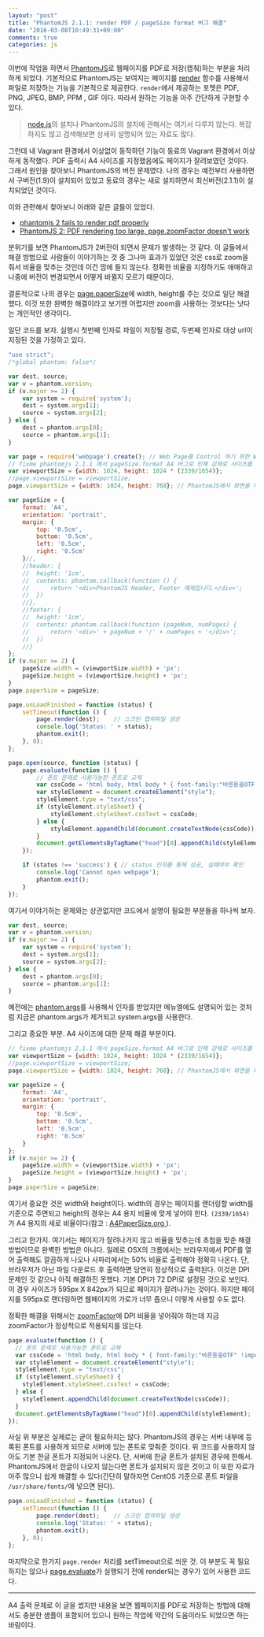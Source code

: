 ```yaml
---
layout: "post"
title: "PhantomJS 2.1.1: render PDF / pageSize format 버그 해결"
date: "2016-03-08T10:49:31+09:00"
comments: true
categories: js
---
```

이번에 작업을 하면서 [PhantomJS](http://phantomjs.org/)로 웹페이지를 PDF로 저장(캡춰)하는 부분을 처리하게 되었다. 기본적으로 PhantomJS는 보여지는 페이지를 [render](http://phantomjs.org/api/webpage/method/render.html) 함수를 사용해서 파일로 저장하는 기능을 기본적으로 제공한다. `render`에서 제공하는 포멧은 PDF, PNG, JPEG, BMP, PPM
, GIF 이다. 따라서 원하는 기능을 아주 간단하게 구현할 수 있다.

> [node.js](https://nodejs.org/ko/)의 설치나 PhantomJS의 설치에 관해서는 여기서 다루지 않는다. 복잡하지도 않고 검색해보면 상세히 설명되어 있는 자료도 많다.

그런데 내 Vagrant 환경에서 이상없이 동작하던 기능이 동료의 Vagrant 환경에서 이상하게 동작했다. PDF 출력시 A4 사이즈를 지정했음에도 페이지가 잘려보였던 것이다. 그래서 원인을 찾아보니 PhantomJS의 버전 문제였다. 나의 경우는 예전부터 사용하면서 구버전(1.9)이 설치되어 있었고 동료의 경우는 새로 설치하면서 최신버전(2.1.1)이 설치되었던 것이다.

이와 관련해서 찾아보니 아래와 같은 글들이 있었다.

* [phantomjs 2 fails to render pdf properly](https://github.com/ariya/phantomjs/issues/12936)
* [PhantomJS 2: PDF rendering too large, page.zoomFactor doesn't work](https://github.com/ariya/phantomjs/issues/12685)

분위기를 보면 PhantomJS가 2버전이 되면서 문제가 발생하는 것 같다. 이 글들에서 해결 방법으로 사람들이 이야기하는 것 중 그나마 효과가 있었던 것은 css로 zoom을 줘서 비율을 맞추는 것인데 이건 맘에 들지 않는다. 정확한 비율을 지정하기도 애매하고 나중에 버전이 변경되면서 어떻게 바뀔지 모르기 때문이다.

결론적으로 나의 경우는 [page.paperSize](http://phantomjs.org/api/webpage/property/paper-size.html)에 width, height를 주는 것으로 일단 해결했다. 이것 또한 완벽한 해결이라고 보기엔 어렵지만 zoom을 사용하는 것보다는 낫다는 개인적인 생각이다.

일단 코드를 보자. 실행시 첫번째 인자로 파일이 저장될 경로, 두번째 인자로 대상 url이 지정된 것을 가정하고 있다.

```javascript
"use strict";
/*global phantom: false*/

var dest, source;
var v = phantom.version;
if (v.major >= 2) {
	var system = require('system');
	dest = system.args[1];
	source = system.args[2];
} else {
	dest = phantom.args[0];
	source = phantom.args[1];
}

var page = require('webpage').create();	// Web Page를 Control 하기 위한 Web Page Module 객체 생성
// fixme phantomjs 2.1.1 에서 pageSize.format A4 버그로 인해 강제로 사이즈를 지정함
var viewportSize = {width: 1024, height: 1024 * (2339/1654)};
//page.viewportSize = viewportSize;
page.viewportSize = {width: 1024, height: 768};	// PhantomJS에서 화면을 어떤 사이즈로 출력할 것인지에 대한 값 : 미디어 쿼리도 동작

var pageSize = {
	format: 'A4',
	orientation: 'portrait',
	margin: {
		top: '0.5cm',
		bottom: '0.5cm',
		left: '0.5cm',
		right: '0.5cm'
	}//,
	//header: {
	//	height: '1cm',
	//	contents: phantom.callback(function () {
	//		return '<div>PhantomJS Header, Footer 예제입니다.</div>';
	//	})
	//},
	//footer: {
	//	height: '1cm',
	//	contents: phantom.callback(function (pageNum, numPages) {
	//		return '<div>' + pageNum + '/' + numPages + '</div>';
	//	})
	//}
};
if (v.major >= 2) {
	pageSize.width = (viewportSize.width) + 'px';
	pageSize.height = (viewportSize.height) + 'px';
}
page.paperSize = pageSize;

page.onLoadFinished = function (status) {
	setTimeout(function () {
		page.render(dest);    // 스크린 캡쳐파일 생성
		console.log('Status: ' + status);
		phantom.exit();
	}, 0);
};

page.open(source, function (status) {
	page.evaluate(function () {
		// 폰트 문제로 사용가능한 폰트로 교체
		var cssCode = 'html body, html body * { font-family:"바른돋움OTF" !important; }';// html { zoom: 1; }
		var styleElement = document.createElement("style");
		styleElement.type = "text/css";
		if (styleElement.styleSheet) {
			styleElement.styleSheet.cssText = cssCode;
		} else {
			styleElement.appendChild(document.createTextNode(cssCode));
		}
		document.getElementsByTagName("head")[0].appendChild(styleElement);
	});

	if (status !== 'success') {	// status 인자를 통해 성공, 실패여부 확인
		console.log('Cannot open webpage');
		phantom.exit();
	}
});
```

여기서 이야기하는 문제와는 상관없지만 코드에서 설명이 필요한 부분들을 하나씩 보자.

```javascript
var dest, source;
var v = phantom.version;
if (v.major >= 2) {
	var system = require('system');
	dest = system.args[1];
	source = system.args[2];
} else {
	dest = phantom.args[0];
	source = phantom.args[1];
}
```

예전에는 [phantom.args](http://phantomjs.org/api/phantom/property/args.html)를 사용해서 인자를 받았지만 메뉴엘에도 설명되어 있는 것처럼 지금은 phantom.args가 제거되고 system.args을 사용한다.

그리고 중요한 부분. A4 사이즈에 대한 문제 해결 부분이다.

```javascript
// fixme phantomjs 2.1.1 에서 pageSize.format A4 버그로 인해 강제로 사이즈를 지정함
var viewportSize = {width: 1024, height: 1024 * (2339/1654)};
//page.viewportSize = viewportSize;
page.viewportSize = {width: 1024, height: 768};	// PhantomJS에서 화면을 어떤 사이즈로 출력할 것인지에 대한 값 : 미디어 쿼리도 동작

var pageSize = {
	format: 'A4',
	orientation: 'portrait',
	margin: {
		top: '0.5cm',
		bottom: '0.5cm',
		left: '0.5cm',
		right: '0.5cm'
	}
};
if (v.major >= 2) {
	pageSize.width = (viewportSize.width) + 'px';
	pageSize.height = (viewportSize.height) + 'px';
}
page.paperSize = pageSize;
```

여기서 중요한 것은 width와 height이다. width의 경우는 페이지를 랜더링할 width를 기준으로 주면되고 height의 경우는 A4 용지 비율에 맞게 넣어야 한다. `(2339/1654)`가 A4 용지의 세로 비율이다(참고 : [A4PaperSize.org
](http://www.a4papersize.org/a4-paper-size-in-pixels.php)).

그리고 한가지. 여기서는 페이지가 잘려나가지 않고 비율을 맞추는데 초첨을 맞춘 해결 방법이므로 완벽한 방법은 아니다. 일례로 OSX의 크롬에서는 브라우저에서 PDF를 열어 출력해도 깔끔하게 나오나 사파리에서는 50% 비율로 출력해야 정확히 나온다. 단, 브라우저가 아닌 파일 다운로드 후 출력하면 당연히 정상적으로 출력된다.
이것은 DPI 문제인 것 같으나 아직 해결하진 못했다. 기본 DPI가 72 DPI로 설정된 것으로 보인다. 이 경우 사이즈가 595px X 842px가 되므로 페이지가 잘려나가는 것이다. 하지만 페이지를 595px로 랜더링하면 웹페이지의 가로가 너무 좁으니 이렇게 사용할 수도 없다.

정확한 해결을 위해서는 [zoomFactor](http://phantomjs.org/api/webpage/property/zoom-factor.html)에 DPI 비율을 넣어줘야 하는데 지금 zoomFactor가 정상적으로 적용되지를 않는다.

```javascript
page.evaluate(function () {
  // 폰트 문제로 사용가능한 폰트로 교체
  var cssCode = 'html body, html body * { font-family:"바른돋움OTF" !important; }';// html { zoom: 1; }
  var styleElement = document.createElement("style");
  styleElement.type = "text/css";
  if (styleElement.styleSheet) {
    styleElement.styleSheet.cssText = cssCode;
  } else {
    styleElement.appendChild(document.createTextNode(cssCode));
  }
  document.getElementsByTagName("head")[0].appendChild(styleElement);
});
```

사실 위 부분은 실제로는 굳이 필요하지는 않다. PhantomJS의 경우는 서버 내부에 등록된 폰트를 사용하게 되므로 서버에 있는 폰트로 맞춰준 것이다. 위 코드를 사용하지 않아도 기본 한글 폰트가 지정되어 나온다. 단, 서버에 한글 폰트가 설치된 경우에 한해서. PhantomJS에서 한글이 나오지 않는다면 폰트가 설치되지 않은 것이고 이 또한 자료가 아주 많으니 쉽게 해결할 수 있다(간단히 말하자면 CentOS 기준으로 폰트 파일을 `/usr/share/fonts/`에 넣으면 된다).

```javascript
page.onLoadFinished = function (status) {
	setTimeout(function () {
		page.render(dest);    // 스크린 캡쳐파일 생성
		console.log('Status: ' + status);
		phantom.exit();
	}, 0);
};
```

마지막으로 한가지 `page.render` 처리를 setTimeout으로 씌운 것. 이 부분도 꼭 필요하지는 않으나 [page.evaluate](http://phantomjs.org/api/webpage/method/evaluate-java-script.html)가 실행되기 전에 render되는 경우가 있어 사용한 코드다.

---

A4 출력 문제로 이 글을 썼지만 내용을 보면 웹페이지를 PDF로 저장하는 방법에 대해서도 충분한 샘플이 포함되어 있으니 원하는 작업에 약간의 도움이라도 되었으면 하는 바람이다.
